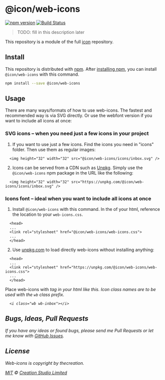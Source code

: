 # @icon/web-icons

[![npm version](https://img.shields.io/npm/v/@icon/web-icons.svg)](https://www.npmjs.org/package/@icon/web-icons)
[![Build Status](https://travis-ci.org/icon/icon.svg?branch=master)](https://travis-ci.org/icon/icon)

> TODO: fill in this description later

This repository is a module of the full [icon][icon] repository.

## Install

This repository is distributed with [npm]. After [installing npm][install-npm], you can install `@icon/web-icons` with this command.

```bash
npm install --save @icon/web-icons
```

## Usage

There are many ways/formats of how to use web-icons. The fastest and recommended way is via SVG directly. Or use the webfont version if you want to include all icons at once:

### SVG icons – when you need just a few icons in your project

  1. If you want to use just a few icons. Find the icons you need in "icons" folder. Then use them as regular images:

```
  <img height="32" width="32" src="@icon/web-icons/icons/inbox.svg" />
```

  2. Icons can be served from a CDN such as [Unpkg][Unpkg]. Simply use the `@icon/web-icons` npm package in the URL like the following:

```
  <img height="32" width="32" src="https://unpkg.com/@icon/web-icons/icons/inbox.svg" />
```

### Icons font – ideal when you want to include all icons at once

  1. Install `@icon/web-icons` with this command. In the <head> of your html, reference the location to your `web-icons.css`.

```
  <head>
  ...
  <link rel="stylesheet" href="@icon/web-icons/web-icons.css">
  ...
  </head>
```

  2. Use [unpkg.com][Unpkg] to load directly web-icons without installing anything:

```
  <head>
  ...
  <link rel="stylesheet" href="https://unpkg.com/@icon/web-icons/web-icons.css">
  ...
  </head>
```

  Place web-icons with <i> tag in your html like this. Icon class names are to be used with the `wb` class prefix.

```
  <i class="wb wb-inbox"></i>
```


## Bugs, Ideas, Pull Requests

If you have any ideas or found bugs, please send me Pull Requests or let me know with [GitHub Issues][github issues].

## License

Web-icons is copyright by thecreation.

[MIT](./LICENSE) &copy; [Creation Studio Limited](https://creationstudio.com/)

[icon]: https://github.com/icon/icon
[docs]: http://icon.github.io/
[npm]: https://www.npmjs.com/
[install-npm]: https://docs.npmjs.com/getting-started/installing-node
[sass]: http://sass-lang.com/
[github issues]: https://github.com/thecreation/icons/issues
[Unpkg]: https://unpkg.com